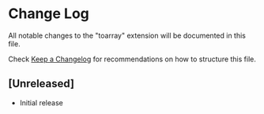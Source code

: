 # Change Log
All notable changes to the "toarray" extension will be documented in this file.

Check [Keep a Changelog](http://keepachangelog.com/) for recommendations on how to structure this file.

## [Unreleased]
- Initial release